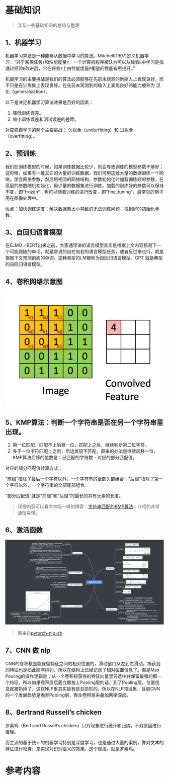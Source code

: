 # 基础知识

> 涉及一些基础知识的总结与整理

## 1、机器学习

机器学习算法是一种能够从数据中学习的算法。Mitchell(1997)定义机器学习：“对于某类任务`T`和性能度量`P`，一个计算机程序被认为可以从经验`E`中学习是指通过经验`E`改进后，它在任务`T`上由性能度量`P`衡量的性能有所提升。” 

机器学习的主要挑战是我们的算法必须能够在先前未观测的新输入上表现良好，而不只是在训练集上表现良好。在先前未观测到的输入上表现良好的能力被称为 泛化（generalization）。

以下是决定机器学习算法效果是否好的因素：

1. 降低训练误差。
2. 缩小训练误差和测试误差的差距。

对应机器学习的两个主要挑战： 欠拟合（underfitting）和 过拟合（overfitting）。

## 2、预训练

我们在训练模型的时候，如果训练数据比较少，则会导致训练的模型参数不够好；这时候，如果有一批其它的大量的训练数据，我们可用这批大量的数据训练一个网络，学会网络参数，然后用相同的网络结构，参数初始化时加载训练好的参数，在高层的参数随机初始化，用少量的数据集进行训练。加载的训练好的参数可以保持不变，即“frozen“，也可以随着训练的进行改变，即”fine_tuning“，最常见的例子用在图像处理中。

优点：加快训练速度；解决数据集太小导致的无法训练问题；找到好的初始化参数。

## 3、自回归语言模型

在ELMO／BERT出来之前，大家通常讲的语言模型其实是根据上文内容预测下一个可能跟随的单词，就是常说的自左向右的语言模型任务，或者反过来也行，就是根据下文预测前面的单词，这种类型的LM被称为自回归语言模型。GPT 就是典型的自回归语言模型。

## 4、卷积网络示意图

![conv](../images/cnn/conv.gif)

## 5、KMP算法：判断一个字符串是否在另一个字符串里出现。

1. 第一位匹配，匹配不上后移一位，匹配上之后，继续判断第二位字符。
2. 多于一位字符匹配上之后，后边发现不匹配，原来的办法是继续后移一位，KMP算法后移的位数是：已匹配的字符数 - 对应的部分匹配值。

对应的部分匹配值计算方式：

 "前缀"指除了最后一个字符以外，一个字符串的全部头部组合；"后缀"指除了第一个字符以外，一个字符串的全部尾部组合。

"部分匹配值"就是"前缀"和"后缀"的最长的共有元素的长度。

> 详细内容可以看大神阮一峰的博客：[字符串匹配的KMP算法](http://www.ruanyifeng.com/blog/2013/05/Knuth%E2%80%93Morris%E2%80%93Pratt_algorithm.html)，介绍的非常通俗易懂。

## 6、激活函数

![激活函数](../images/activation/activation_function.png)

> 图来自[pytorch-nlp-zh](https://nlp-pt.apachecn.org/docs/3.html)


## 7、CNN 做 nlp

CNN的卷积核是能保留特征之间的相对位置的，滑动窗口从左到右滑动，捕获到的特征也是如此顺序排列，所以在结构上已经记录了相对位置信息了。但是Max Pooling的操作逻辑是：从一个卷积核获得的特征向量里只选中并保留最强的那一个特征，所以如果卷积层后面立即接上Pooling层的话，到了Pooling层，位置信息就被扔掉了，这在NLP里其实是有信息损失的。所以在NLP领域里，目前CNN的一个发展趋势是抛弃Pooling层，靠全卷积层来叠加网络深度。

## 8、Bertrand Russell’s chicken

罗素鸡（Bertrand Russell’s chicken）只对现象进行统计和归纳，不对原因进行推理。

而主流的基于统计的机器学习特别是深度学习，也是通过大量的案例，靠对文本的特征进行归类，来实现对识别语义的效果。这个做法，就是罗素鸡。

# 参考内容



